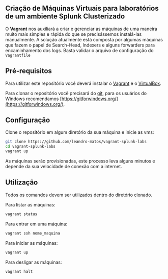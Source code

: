 
## Criação de Máquinas Virtuais para laboratórios de um ambiente Splunk Clusterizado

O **Vagrant** nos auxiliará a criar e gerenciar as máquinas de uma maneira muito mais simples e rápida do que se precisássemos instalá-las manualmente. A solução atualmente está composta por algumas máquinas que fazem o papel de Search-Head, Indexers e alguns forwarders para encaminhamento dos logs. Basta validar o arquivo de configuração do `Vagrantfile` 

## Pré-requisitos

Para utilizar este repositório você deverá instalar o [Vagrant](https://www.vagrantup.com/) e o [VirtualBox](https://www.virtualbox.org/).

Para clonar o repositório você precisará do [git](https://git-scm.com/), para os usuários do Windows recomendamos [https://gitforwindows.org/](https://gitforwindows.org/).

## Configuração

Clone o repositório em algum diretório da sua máquina e inicie as vms:

```bash
git clone https://github.com/leandro-matos/vagrant-splunk-labs
cd vagrant-splunk-labs
vagrant up
```

As máquinas serão provisionadas, este processo leva alguns minutos e depende da sua velocidade de conexão com a internet.

## Utilização

Todos os comandos devem ser utilizados dentro do diretório clonado.

Para listar as máquinas:

```bash
vagrant status
```

Para entrar em uma máquina:

```bash
vagrant ssh nome_maquina
```

Para iniciar as máquinas:

```bash
vagrant up
```

Para desligar as máquinas:

```bash
vagrant halt
```
